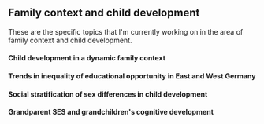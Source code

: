 
## Family context and child development

These are the specific topics that I'm currently working on in the area of family context and child development.

#### Child development in a dynamic family context

#### Trends in inequality of educational opportunity in East and West Germany

#### Social stratification of sex differences in child development

#### Grandparent SES and grandchildren's cognitive development


